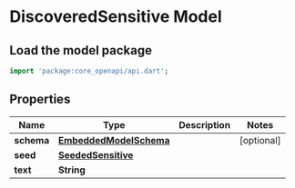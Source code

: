 # DiscoveredSensitive Model

## Load the model package
```dart
import 'package:core_openapi/api.dart';
```

## Properties
Name | Type | Description | Notes
------------ | ------------- | ------------- | -------------
**schema** | [**EmbeddedModelSchema**](EmbeddedModelSchema) |  | [optional] 
**seed** | [**SeededSensitive**](SeededSensitive) |  | 
**text** | **String** |  | 




